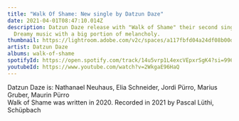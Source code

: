 ```yaml
---
title: "Walk Of Shame: New single by Datzun Daze"
date: 2021-04-01T08:47:10.014Z
description: Datzun Daze release with "Walk of Shame" their second single.
  Dreamy music with a big portion of melancholy.
thumbnail: https://lightroom.adobe.com/v2c/spaces/a117fbfd04a24df08b00dc7343422215/assets/38da59b0c4ce4c8c9a89e1eb8ddb0170/revisions/56967e6fe9b846a9ae0996f9eaaf9b7f/renditions/479e8f14e5364a15b19049342644b5c0
artist: Datzun Daze
albums: walk-of-shame
spotifyId: https://open.spotify.com/track/14u5vrp1L4excVEpxrSgK4?si=9967c2c3ef754c9f
youtubeId: https://www.youtube.com/watch?v=2WkgaE96HaQ
---
```

Datzun Daze is: Nathanael Neuhaus, Elia Schneider, Jordi Pürro, Marius Gruber, Maurin Pürro\
Walk of Shame was written in 2020. Recorded in 2021 by Pascal Lüthi, Schüpbach